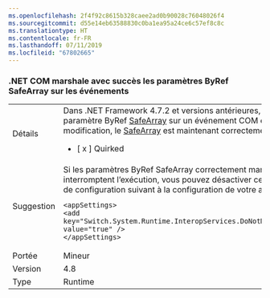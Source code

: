 ```yaml
---
ms.openlocfilehash: 2f4f92c8615b328caee2ad0b90028c76048026f4
ms.sourcegitcommit: d55e14eb63588830c0ba1ea95a24ce6c57ef8c8c
ms.translationtype: HT
ms.contentlocale: fr-FR
ms.lasthandoff: 07/11/2019
ms.locfileid: "67802665"
---
```

### <a name="net-com-successfully-marshals-byref-safearray-parameters-on-events"></a>.NET COM marshale avec succès les paramètres ByRef SafeArray sur les événements

|   |   |
|---|---|
|Détails|Dans .NET Framework 4.7.2 et versions antérieures, le marshaling en code natif d’un paramètre ByRef [SafeArray](https://docs.microsoft.com/en-us/windows/desktop/api/oaidl/ns-oaidl-safearray) sur un événement COM était voué à l’échec.  Avec cette modification, le [SafeArray](https://docs.microsoft.com/en-us/windows/desktop/api/oaidl/ns-oaidl-safearray) est maintenant correctement marshalé.<ul><li>[ x ] Quirked</li></ul>|
|Suggestion|Si les paramètres ByRef SafeArray correctement marshalés sur des événements COM interromptent l’exécution, vous pouvez désactiver ce code en ajoutant le commutateur de configuration suivant à la configuration de votre application :<pre><code class="lang-xml">&lt;appSettings&gt;&#13;&#10;&lt;add key=&quot;Switch.System.Runtime.InteropServices.DoNotMarshalOutByrefSafeArrayOnInvoke&quot; value=&quot;true&quot; /&gt;&#13;&#10;&lt;/appSettings&gt;&#13;&#10;</code></pre>|
|Portée|Mineur|
|Version|4.8|
|Type|Runtime|

